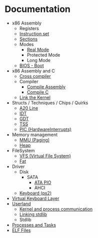 # Documentation
- x86 Assembly
    - Registers
    - [Instruction set](x86Assembly/instruction_set.md)
    - [Sections](x86Assembly/sections.md)
    - Modes
        - [Real Mode](assembly_modes/real_mode.md)
        - Protected Mode
        - Long Mode
    - [BIOS - Boot](x86Assembly/BIOS_Boot.md)
- x86 Assembly and C
    - [Cross compiler](assemblyAndC/crosscompiler.md)
    - Compiler
        - [Compile Assembly](assemblyAndC/compileAssembly.md)
        - [Compile C](assemblyAndC/compileC.md)
    - [Link the Kernel](assemblyAndC/linkKernel.md)
- Structs / Techniques / Chips / Quirks
    - [A20 Line](STCQ/A20_Line.md)
    - [IDT](STCQ/IDT.md)
    - [GDT](STCQ/GDT.md)
    - [TSS](STCQ/TSS.md)
    - [PIC (HardwareInterrupts)](STCQ/HardwareInterrupts.md)
- Memory management
    - [MMU (Paging)](memoryManagement/paging.md)
    - [Heap](memoryManagement/heap.md)
- FileSystem
    - [VFS (Virtual File System)](fs/vfs.md)
    - [Fat](fs/Fat.md)
- Driver
    - Disk
        - SATA
            - [ATA PIO](driver/disk_ata_pio.md)
            - AHCI
    - [Keyboard (ps2)](driver/keyboard_ps2.md)
- [Virtual Keyboard Layer](keyboard/virtualKeyboardLayer.md)
- [Userland](userland/Userland.md)
    - [Kernel and process communication](userland/process_kernel_talk.md)
    - [Linking stdlib](userland/linking_stdlib.md)
    - Stdlib
- [Processes and Tasks](Processes_and_Tasks/processesTasks.md)
- [ELF Files](Processes_and_Tasks/elf.md)